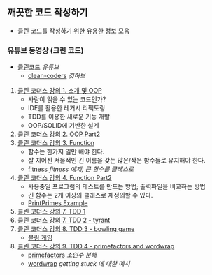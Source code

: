 ## 깨끗한 코드 작성하기

* 클린 코드를 작성하기 위한 유용한 정보 모음

### 유튜브 동영상 (크린 코드)

* [클린코드](https://www.youtube.com/playlist?list=PLuLb6MC4SOvXCRePHrb4e-EYadjZ9KHyH) _유튜브_
  * [clean-coders](https://github.com/msbaek/clean-coders-2013) _깃허브_



1. [클린 코더스 강의 1. 소개 및 OOP](https://www.youtube.com/watch?v=60lLSe1phks)
    - 사람이 읽을 수 있는 코드인가?
    - IDE를 활용한 레거시 리팩토링
    - TDD를 이용한 새로운 기능 개발
    - OOP/SOLID에 기반한 설계
1. [클린 코더스 강의 2. OOP Part2](https://www.youtube.com/watch?v=D8_mbdoGPrg)
1. [클린 코더스 강의 3. Function](https://www.youtube.com/watch?v=GYNT7O3rLhU)
    - 함수는 한가지 일만 해야 한다.
    - 잘 지어진 서물적인 긴 이름을 갖는 많은/작은 함수들로 유지해야 한다.
    - [fitness](https://github.com/msbaek/fitness-example) _fitness 예제; 큰 함수를 클래스로_
1. [클린 코더스 강의 4. Function Part2](https://www.youtube.com/watch?v=yd2xcVn_pAc)
    - 사용중일 프로그램의 테스트를 만드는 방법; 출력파일을 비교하는 방법
    - 긴 함수는 2개 이상의 클래스로 재정의할 수 있다.
    - [PrintPrimes Example](https://github.com/msbaek/print-prime)
1. [클린 코더스 강의 7. TDD 1](https://www.youtube.com/watch?v=wmHV6L0e1sU)
2. [클린 코더스 강의 7. TDD 2 - tyrant](https://www.youtube.com/watch?v=c-Pv2ia05Ek)
3. [클린 코더스 강의 8. TDD 3 - bowling game](https://www.youtube.com/watch?v=fFwDMzML7hI)
    - [볼링 게임](https://github.com/msbaek/bowling-game)
4. [클린 코더스 강의 9. TDD 4 - primefactors and wordwrap](https://www.youtube.com/watch?v=X4JtF2BfA0U)
    - [primefactors](https://github.com/msbaek/primefactors) _소인수 분해_
    - [wordwrap](https://github.com/msbaek/wordwrap) _getting stuck 에 대한 예시_



